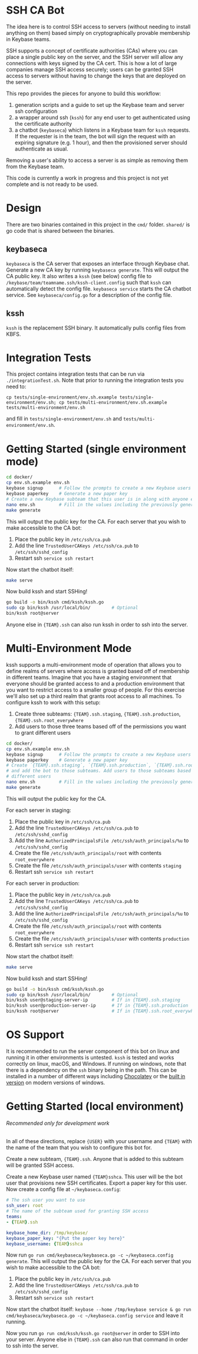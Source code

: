 # SSH CA Bot

The idea here is to control SSH access to servers (without needing to install anything on them) based simply on cryptographically provable membership in Keybase teams. 

SSH supports a concept of certificate authorities (CAs) where you can place a single public key on the server, and the SSH server will allow any connections with keys signed by the CA cert. This is how a lot of large companies manage SSH access securely; users can be granted SSH access to servers without having to change the keys that are deployed on the server. 

This repo provides the pieces for anyone to build this workflow:
1. generation scripts and a guide to set up the Keybase team and server ssh configuration
2. a wrapper around ssh (`kssh`) for any end user to get authenticated using the certificate authority
3. a chatbot (`keybaseca`) which listens in a Keybase team for `kssh` requests. If the requester is in the team, the bot will sign the request with an expiring signature (e.g. 1 hour), and then the provisioned server should authenticate as usual. 

Removing a user's ability to access a server is as simple as removing them from the Keybase team. 

This code is currently a work in progress and this project is not yet complete and is not ready to be used. 

# Design

There are two binaries contained in this project in the `cmd/` folder. `shared/` is go code that is shared between the 
binaries. 

## keybaseca 

`keybaseca` is the CA server that exposes an interface through Keybase chat. Generate a new CA key by running 
`keybaseca generate`. This will output the CA public key. It also writes a `kssh` (see below) config file to 
`/keybase/team/teamname.ssh/kssh-client.config` such that `kssh` can automatically detect the config file. 
`keybaseca service` starts the CA chatbot service. See `keybaseca/config.go` for a description of the config file. 

## kssh

`kssh` is the replacement SSH binary. It automatically pulls config files from KBFS. 

# Integration Tests

This project contains integration tests that can be run via `./integrationTest.sh`. Note that prior to running
the integration tests you need to:

```
cp tests/single-environment/env.sh.example tests/single-environment/env.sh; cp tests/multi-environment/env.sh.example tests/multi-environment/env.sh
``` 

and fill in `tests/single-environment/env.sh` and `tests/multi-environment/env.sh`. 

# Getting Started (single environment mode)

```bash
cd docker/
cp env.sh.example env.sh
keybase signup      # Follow the prompts to create a new Keybase users to use for the SSH CA bot
keybase paperkey    # Generate a new paper key
# Create a new Keybase subteam that this user is in along with anyone else you wish to grant SSH access to
nano env.sh         # Fill in the values including the previously generated paper key
make generate
```

This will output the public key for the CA. 
For each server that you wish to make accessible to the CA bot:

1. Place the public key in `/etc/ssh/ca.pub` 
2. Add the line `TrustedUserCAKeys /etc/ssh/ca.pub` to `/etc/ssh/sshd_config`
3. Restart ssh `service ssh restart`

Now start the chatbot itself:

```bash
make serve
```

Now build kssh and start SSHing!

```bash
go build -o bin/kssh cmd/kssh/kssh.go
sudo cp bin/kssh /usr/local/bin/        # Optional
bin/kssh root@server
```

Anyone else in `{TEAM}.ssh` can also run kssh in order to ssh into the server.

# Multi-Environment Mode

kssh supports a multi-environment mode of operation that allows you to define realms of servers where access is granted based off of 
membership in different teams. Imagine that you have a staging environment that everyone should be granted access to and
a production environment that you want to restrict access to a smaller group of people. For this exercise we'll also set
up a third realm that grants root access to all machines. To configure kssh to work with this setup:

1. Create three subteams: `{TEAM}.ssh.staging`, `{TEAM}.ssh.production`, `{TEAM}.ssh.root_everywhere`
2. Add users to those three teams based off of the permissions you want to grant different users

```bash
cd docker/
cp env.sh.example env.sh
keybase signup      # Follow the prompts to create a new Keybase users to use for the SSH CA bot
keybase paperkey    # Generate a new paper key
# Create `{TEAM}.ssh.staging`, `{TEAM}.ssh.production`, `{TEAM}.ssh.root_everywhere` as new Keybase subteams
# and add the bot to those subteams. Add users to those subteams based off of the permissions you wish to grant
# different users
nano env.sh         # Fill in the values including the previously generated paper key
make generate
```

This will output the public key for the CA. 

For each server in staging:

1. Place the public key in `/etc/ssh/ca.pub` 
2. Add the line `TrustedUserCAKeys /etc/ssh/ca.pub` to `/etc/ssh/sshd_config`
3. Add the line `AuthorizedPrincipalsFile /etc/ssh/auth_principals/%u` to `/etc/ssh/sshd_config`
4. Create the file `/etc/ssh/auth_principals/root` with contents `root_everywhere`
5. Create the file `/etc/ssh/auth_principals/user` with contents `staging`
6. Restart ssh `service ssh restart`

For each server in production:

1. Place the public key in `/etc/ssh/ca.pub` 
2. Add the line `TrustedUserCAKeys /etc/ssh/ca.pub` to `/etc/ssh/sshd_config`
3. Add the line `AuthorizedPrincipalsFile /etc/ssh/auth_principals/%u` to `/etc/ssh/sshd_config`
4. Create the file `/etc/ssh/auth_principals/root` with contents `root_everywhere`
5. Create the file `/etc/ssh/auth_principals/user` with contents `production`
6. Restart ssh `service ssh restart`

Now start the chatbot itself:

```bash
make serve
```

Now build kssh and start SSHing!

```bash
go build -o bin/kssh cmd/kssh/kssh.go
sudo cp bin/kssh /usr/local/bin/        # Optional
bin/kssh user@staging-server-ip         # If in {TEAM}.ssh.staging
bin/kssh user@production-server-ip      # If in {TEAM}.ssh.production
bin/kssh root@server                    # If in {TEAM}.ssh.root_everywhere
```

# OS Support

It is recommended to run the server component of this bot on linux and running it in other environments is untested. 
`kssh` is tested and works correctly on linux, macOS, and Windows. If running on windows, note that there is a dependency
on the `ssh` binary being in the path. This can be installed in a number of different ways including 
[Chocolatey](https://chocolatey.org/packages/openssh) or the 
[built in version](https://docs.microsoft.com/en-us/windows-server/administration/openssh/openssh_install_firstuse) on 
modern versions of windows. 

# Getting Started (local environment)
###### Recommended only for development work
In all of these directions, replace `{USER}` with your username and `{TEAM}` with the name of the team that you wish to 
configure this bot for. 

Create a new subteam, `{TEAM}.ssh`. Anyone that is added to this subteam will be granted SSH access. 

Create a new Keybase user named `{TEAM}sshca`. This user will be the bot user that provisions new SSH certificates. 
Export a paper key for this user. Now create a config file at `~/keybaseca.config`:

```yaml
# The ssh user you want to use
ssh_user: root
# The name of the subteam used for granting SSH access
teams: 
- {TEAM}.ssh

keybase_home_dir: /tmp/keybase/
keybase_paper_key: "{Put the paper key here}"
keybase_username: {TEAM}sshca
```

Now run `go run cmd/keybaseca/keybaseca.go -c ~/keybaseca.config generate`. This will output the public key for the CA. 
For each server that you wish to make accessible to the CA bot:

1. Place the public key in `/etc/ssh/ca.pub` 
2. Add the line `TrustedUserCAKeys /etc/ssh/ca.pub` to `/etc/ssh/sshd_config`
3. Restart ssh `service ssh restart`

Now start the chatbot itself: `keybase --home /tmp/keybase service & go run cmd/keybaseca/keybaseca.go -c ~/keybaseca.config service` and leave it running.

Now you run `go run cmd/kssh/kssh.go root@server` in order to SSH into your server. Anyone else in `{TEAM}.ssh` can
also run that command in order to ssh into the server.
